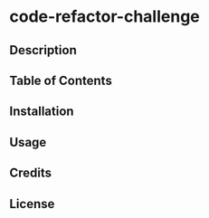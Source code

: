 # code-refactor-challenge

## Description

## Table of Contents

## Installation

## Usage

## Credits

## License


